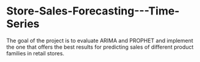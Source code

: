 # Store-Sales-Forecasting---Time-Series
The goal of the project is to evaluate ARIMA and PROPHET and implement the one that offers the best results for predicting sales of different product families in retail stores.
